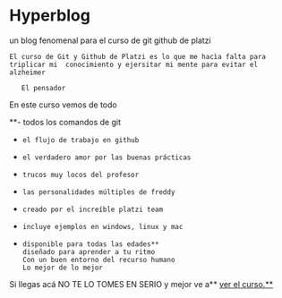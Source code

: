 # Hyperblog
un blog fenomenal para el curso de git github de platzi


    El curso de Git y Github de Platzi es lo que me hacìa falta para triplicar mi  conocimiento y ejersitar mi mente para evitar el alzheimer 

       El pensador 

En este curso vemos de todo

  **-   todos los comandos de git
-     el flujo de trabajo en github
-     el verdadero amor por las buenas prácticas
-     trucos muy locos del profesor
-     las personalidades múltiples de freddy
-     creado por el increíble platzi team
-     incluye ejemplos en windows, linux y mac
-     disponible para todas las edades**
      diseñado para aprender a tu ritmo
      Con un buen entorno del recurso humano
      Lo mejor de lo mejor

Si llegas acá NO TE LO TOMES EN SERIO y mejor ve a** [ver el curso.**][def]

[def]: http://https://github.com/edgarch75/Hypertarea/commits?author=edgarch75 "ver el curso."